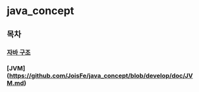 # java_concept
## 목차
### [자바 구조](https://github.com/JoisFe/java_concept/blob/develop/doc/JavaInternal.md)
### [JVM] (https://github.com/JoisFe/java_concept/blob/develop/doc/JVM.md)
